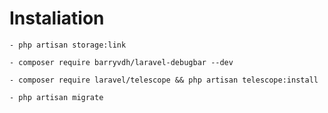 # Instaliation

    - php artisan storage:link 

    - composer require barryvdh/laravel-debugbar --dev

    - composer require laravel/telescope && php artisan telescope:install

    - php artisan migrate  
